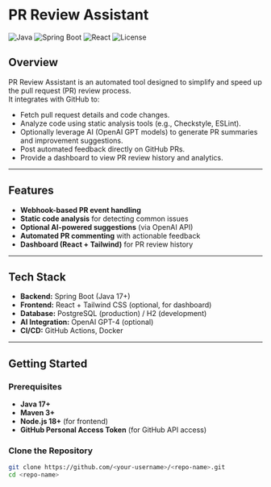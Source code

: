 # PR Review Assistant

![Java](https://img.shields.io/badge/Java-17-blue) 
![Spring Boot](https://img.shields.io/badge/Spring%20Boot-3.x-brightgreen) 
![React](https://img.shields.io/badge/Frontend-React-blue) 
![License](https://img.shields.io/badge/License-MIT-lightgrey)

## Overview
PR Review Assistant is an automated tool designed to simplify and speed up the pull request (PR) review process.  
It integrates with GitHub to:
- Fetch pull request details and code changes.
- Analyze code using static analysis tools (e.g., Checkstyle, ESLint).
- Optionally leverage AI (OpenAI GPT models) to generate PR summaries and improvement suggestions.
- Post automated feedback directly on GitHub PRs.
- Provide a dashboard to view PR review history and analytics.

---

## Features
- **Webhook-based PR event handling**
- **Static code analysis** for detecting common issues
- **Optional AI-powered suggestions** (via OpenAI API)
- **Automated PR commenting** with actionable feedback
- **Dashboard (React + Tailwind)** for PR review history

---

## Tech Stack
- **Backend:** Spring Boot (Java 17+)
- **Frontend:** React + Tailwind CSS (optional, for dashboard)
- **Database:** PostgreSQL (production) / H2 (development)
- **AI Integration:** OpenAI GPT-4 (optional)
- **CI/CD:** GitHub Actions, Docker

---

## Getting Started

### Prerequisites
- **Java 17+**
- **Maven 3+**
- **Node.js 18+** (for frontend)
- **GitHub Personal Access Token** (for GitHub API access)

### Clone the Repository
```bash
git clone https://github.com/<your-username>/<repo-name>.git
cd <repo-name>

